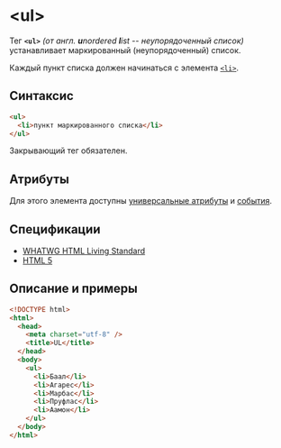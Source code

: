 # &lt;ul&gt;

Тег **`<ul>`** _(от англ. **u**nordered **l**ist -- неупорядоченный список)_ устанавливает маркированный (неупорядоченный) список.

Каждый пункт списка должен начинаться с элемента [`<li>`](/html/li/).

## Синтаксис

```html
<ul>
  <li>пункт маркированного списка</li>
</ul>
```

Закрывающий тег обязателен.

## Атрибуты

Для этого элемента доступны [универсальные атрибуты](/lib/uni-attr/) и [события](/lib/events/).

## Спецификации

- [WHATWG HTML Living Standard](https://html.spec.whatwg.org/multipage/semantics.html#the-ul-element)
- [HTML 5](http://www.w3.org/TR/html5/grouping-content.html#the-ul-element)

## Описание и примеры

```html
<!DOCTYPE html>
<html>
  <head>
    <meta charset="utf-8" />
    <title>UL</title>
  </head>
  <body>
    <ul>
      <li>Баал</li>
      <li>Агарес</li>
      <li>Марбас</li>
      <li>Пруфлас</li>
      <li>Аамон</li>
    </ul>
  </body>
</html>
```
